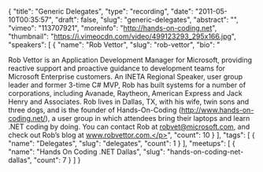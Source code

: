 {
  "title": "Generic Delegates",
  "type": "recording",
  "date": "2011-05-10T00:35:57",
  "draft": false,
  "slug": "generic-delegates",
  "abstract": "",
  "vimeo": "113707921",
  "moreinfo": "http://hands-on-coding.net",
  "thumbnail": "https://i.vimeocdn.com/video/499123293_295x166.jpg",
  "speakers": [
    {
      "name": "Rob Vettor",
      "slug": "rob-vettor",
      "bio": "<p>Rob Vettor is an Application Development Manager for Microsoft, providing reactive support and proactive guidance to development teams for Microsoft Enterprise customers. An INETA Regional Speaker, user group leader and former 3-time C# MVP, Rob has built systems for a number of corporations, including Avanade, Raytheon, American Express and Jack Henry and Associates. Rob lives in Dallas, TX, with his wife, twin sons and three dogs, and is the founder of Hands-On-Coding (http://www.hands-on-coding.net/), a user group in which attendees bring their laptops and learn .NET coding by doing. You can contact Rob at robvet@microsoft.com, and check out Rob’s blog at www.robvettor.com.</p>",
      "count": 10
    }
  ],
  "tags": [
    {
      "name": "Delegates",
      "slug": "delegates",
      "count": 1
    }
  ],
  "meetups": [
    {
      "name": "Hands On Coding .NET Dallas",
      "slug": "hands-on-coding-net-dallas",
      "count": 7
    }
  ]
}